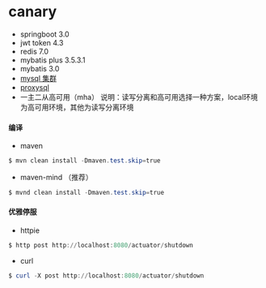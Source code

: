 # canary

- springboot 3.0
- jwt token 4.3
- redis 7.0
- mybatis plus 3.5.3.1
- mybatis 3.0
- [mysql 集群](mysql.md)
- [proxysql](proxysql.md)
- 一主二从高可用（mha）
说明：读写分离和高可用选择一种方案，local环境为高可用环境，其他为读写分离环境

#### 编译
- maven
```powershell
$ mvn clean install -Dmaven.test.skip=true
```
- maven-mind （推荐）
```powershell
$ mvnd clean install -Dmaven.test.skip=true 
```
#### 优雅停服
- httpie
```powershell
$ http post http://localhost:8080/actuator/shutdown
```
- curl
```powershell
$ curl -X post http://localhost:8080/actuator/shutdown
```